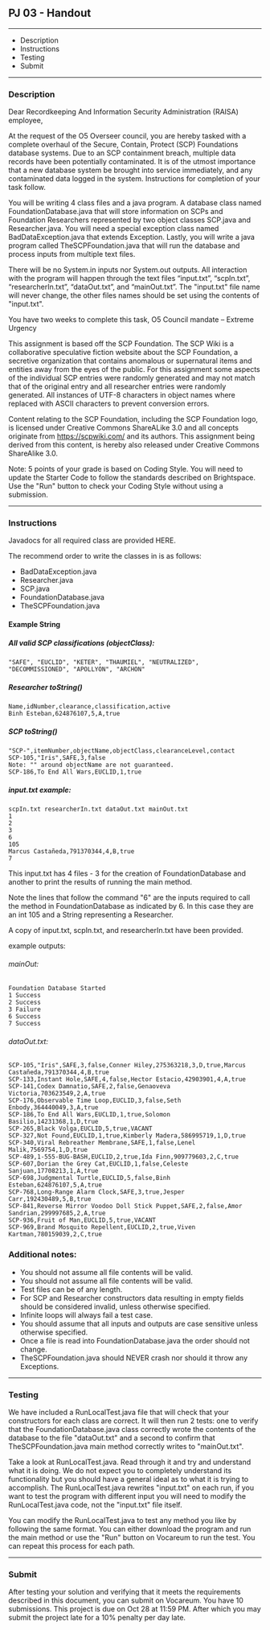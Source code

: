 ## PJ 03 - Handout

----

- Description
- Instructions
- Testing
- Submit

---- 

### Description

<p>Dear Recordkeeping And Information Security Administration (RAISA) employee,

At the request of the O5 Overseer council, you are hereby tasked with a complete overhaul of the Secure, Contain, Protect (SCP) Foundations database systems. Due to an SCP containment breach, multiple data records have been potentially contaminated. It is of the utmost importance that a new database system be brought into service immediately, and any contaminated data logged in the system. Instructions for completion of your task follow.

You will be writing 4 class files and a java program. A database class named FoundationDatabase.java that will store information on SCPs and Foundation Researchers represented by two object classes SCP.java  and Researcher.java. You will need a special exception class named BadDataException.java  that extends Exception. Lastly, you will write a java program called TheSCPFoundation.java  that will run the database and process inputs from multiple text files.

There will be no System.in inputs nor System.out outputs.  All interaction with the program will happen through the text files “input.txt”, “scpIn.txt”, “researcherIn.txt”, “dataOut.txt”, and “mainOut.txt”. The "input.txt" file name will never change, the other files names should be set using the contents of "input.txt".

You have two weeks to complete this task,
O5 Council mandate – Extreme Urgency

This assignment is based off the SCP Foundation. The SCP Wiki is a collaborative speculative fiction website about the SCP Foundation, a secretive organization that contains anomalous or supernatural items and entities away from the eyes of the public. For this assignment some aspects of the individual SCP entries were randomly generated and may not match that of the original entry and all researcher entries were randomly generated. All instances of UTF-8 characters in object names where replaced with ASCII characters to prevent conversion errors.

Content relating to the SCP Foundation, including the SCP Foundation logo, is licensed under Creative Commons ShareALike 3.0 and all concepts originate from https://scpwiki.com/ and its authors. This assignment being derived from this content, is hereby also released under Creative Commons ShareAlike 3.0.

Note: 5 points of your grade is based on Coding Style.  You will need to update the Starter Code to follow the standards described on Brightspace. Use the "Run" button to check your Coding Style without using a submission.</p>

----

### Instructions

<p>Javadocs for all required class are provided HERE.

The recommend order to write the classes in is as follows:

- BadDataException.java
- Researcher.java
- SCP.java
- FoundationDatabase.java
- TheSCPFoundation.java</p>

#### Example String
##### All valid SCP classifications (objectClass):

```
"SAFE", "EUCLID", "KETER", "THAUMIEL", "NEUTRALIZED", "DECOMMISSIONED", "APOLLYON", "ARCHON"
```

##### Researcher toString()
```
Name,idNumber,clearance,classification,active
Binh Esteban,624876107,5,A,true
```

##### SCP toString()
```
"SCP-",itemNumber,objectName,objectClass,clearanceLevel,contact
SCP-105,"Iris",SAFE,3,false
Note: "" around objectName are not guaranteed.
SCP-186,To End All Wars,EUCLID,1,true
```

##### input.txt example: 
```
scpIn.txt researcherIn.txt dataOut.txt mainOut.txt
1
2
3
6
105
Marcus Castañeda,791370344,4,B,true
7
```

<p>This input.txt has 4 files - 3 for the creation of FoundationDatabase and another to print the results of running the main method.

Note the lines that follow the command "6" are the inputs required to call the method in FoundationDatabase as indicated by 6. In this case they are an int 105 and a String representing a Researcher.

A copy of input.txt, scpIn.txt, and researcherIn.txt have been provided.

example outputs:</p>

###### mainOut: 
```
Foundation Database Started
1 Success
2 Success
3 Failure
6 Success
7 Success
```
###### dataOut.txt: 
```
SCP-105,"Iris",SAFE,3,false,Conner Hiley,275363218,3,D,true,Marcus Castañeda,791370344,4,B,true
SCP-133,Instant Hole,SAFE,4,false,Hector Estacio,42903901,4,A,true
SCP-141,Codex Damnatio,SAFE,2,false,Genaoveva Victoria,703623549,2,A,true
SCP-176,Observable Time Loop,EUCLID,3,false,Seth Enbody,364440049,3,A,true
SCP-186,To End All Wars,EUCLID,1,true,Solomon Basilio,14231368,1,D,true
SCP-265,Black Volga,EUCLID,5,true,VACANT
SCP-327,Not Found,EUCLID,1,true,Kimberly Madera,586995719,1,D,true
SCP-340,Viral Rebreather Membrane,SAFE,1,false,Lenel Malik,7569754,1,D,true
SCP-489,1-555-BUG-BASH,EUCLID,2,true,Ida Finn,909779603,2,C,true
SCP-607,Dorian the Grey Cat,EUCLID,1,false,Celeste Sanjuan,17708213,1,A,true
SCP-698,Judgmental Turtle,EUCLID,5,false,Binh Esteban,624876107,5,A,true
SCP-768,Long-Range Alarm Clock,SAFE,3,true,Jesper Carr,192430489,5,B,true
SCP-841,Reverse Mirror Voodoo Doll Stick Puppet,SAFE,2,false,Amor Sandrian,299997685,2,A,true
SCP-936,Fruit of Man,EUCLID,5,true,VACANT
SCP-969,Brand Mosquito Repellent,EUCLID,2,true,Viven Kartman,780159039,2,C,true
```

### Additional notes: 
- You should not assume all file contents will be valid.
- You should not assume all file contents will be valid.
- Test files can be of any length.
- For SCP and Researcher constructors data resulting in empty fields should be considered invalid, unless otherwise specified.
- Infinite loops will always fail a test case.
- You should assume that all inputs and outputs are case sensitive unless otherwise specified.
- Once a file is read into FoundationDatabase.java the order should not change.
- TheSCPFoundation.java should NEVER crash nor should it throw any Exceptions.

----

### Testing
<p>We have included a RunLocalTest.java file that will check that your constructors for each class are correct. It will then run 2 tests: one to verify that the FoundationDatabase.java class correctly wrote the contents of the database to the file "dataOut.txt" and a second to confirm that TheSCPFoundation.java main method correctly writes to "mainOut.txt".

Take a look at RunLocalTest.java. Read through it and try and understand what it is doing. We do not expect you to completely understand its functionality but you should have a general ideal as to what it is trying to accomplish. The RunLocalTest.java rewrites "input.txt" on each run, if you want to test the program with different input you will need to modify the RunLocalTest.java code, not the "input.txt" file itself.

You can modify the RunLocalTest.java to test any method you like by following the same format. You can either download the program and run the main method or use the "Run" button on Vocareum to run the test. You can repeat this process for each path. </p>

----

### Submit
<p>After testing your solution and verifying that it meets the requirements described in this document, you can submit on Vocareum.  You have 10 submissions. This project is due on Oct 28 at 11:59 PM. After which you may submit the project late for a 10% penalty per day late.</p>